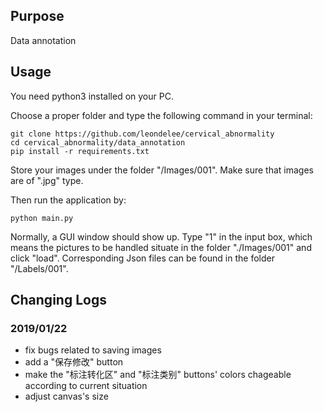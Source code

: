 ## Purpose
Data annotation
## Usage
You need python3 installed on your PC.

Choose a proper folder and type the following command in your terminal:

    git clone https://github.com/leondelee/cervical_abnormality
    cd cervical_abnormality/data_annotation
    pip install -r requirements.txt

Store your images under the folder "/Images/001". Make sure that images are of ".jpg" type.

Then run the application by:

    python main.py
   
Normally, a GUI window should show up. Type "1" in the input box, which means the pictures to be handled situate in the folder "./Images/001" and click "load". Corresponding Json files can be found in the folder "/Labels/001".

## Changing Logs
### 2019/01/22

 - fix bugs related to saving images
 - add a "保存修改" button
 - make the "标注转化区" and "标注类别" buttons' colors chageable according to current situation
 - adjust canvas's size

